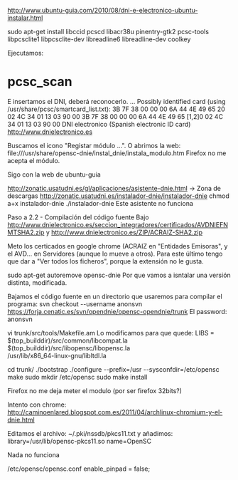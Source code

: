 http://www.ubuntu-guia.com/2010/08/dni-e-electronico-ubuntu-instalar.html

sudo apt-get install libccid pcscd libacr38u pinentry-gtk2 pcsc-tools libpcsclite1 libpcsclite-dev libreadline6 libreadline-dev coolkey

Ejecutamos:
# pcsc_scan
E insertamos el DNI, deberá reconocerlo.
...
Possibly identified card (using /usr/share/pcsc/smartcard_list.txt):
3B 7F 38 00 00 00 6A 44 4E 49 65 20 02 4C 34 01 13 03 90 00
3B 7F 38 00 00 00 6A 44 4E 49 65 [1,2]0 02 4C 34 01 13 03 90 00
DNI electronico (Spanish electronic ID card)
http://www.dnielectronico.es


Buscamos el icono "Registar módulo ...".
O abrimos la web: file:///usr/share/opensc-dnie/instal_dnie/instala_modulo.htm
Firefox no me acepta el módulo.

Sigo con la web de ubuntu-guia

http://zonatic.usatudni.es/gl/aplicaciones/asistente-dnie.html -> Zona de descargas
http://zonatic.usatudni.es/instalador-dnie/instalador-dnie
chmod a+x instalador-dnie
./instalador-dnie
Este asistente no funciona


Paso a 2.2 - Compilación del código fuente
Bajo http://www.dnielectronico.es/seccion_integradores/certificados/AVDNIEFNMTSHA2.zip
y http://www.dnielectronico.es/ZIP/ACRAIZ-SHA2.zip

Meto los certicados en google chrome (ACRAIZ en "Entidades Emisoras", y el AVD... en Servidores (aunque lo mueve a otros). Para este último tengo que dar a "Ver todos los ficheros", porque la extensión no le gusta.

sudo apt-get autoremove opensc-dnie
Por que vamos a isntalar una versión distinta, modificada.

Bajamos el código fuente en un directorio que usaremos para compilar el programa:
svn checkout --username anonsvn https://forja.cenatic.es/svn/opendnie/opensc-opendnie/trunk
El password: anonsvn

vi trunk/src/tools/Makefile.am
Lo modificamos para que quede:
LIBS = $(top_builddir)/src/common/libcompat.la \
        $(top_builddir)/src/libopensc/libopensc.la \
	/usr/lib/x86_64-linux-gnu/libltdl.la

cd trunk/
./bootstrap
./configure --prefix=/usr --sysconfdir=/etc/opensc
make
sudo mkdir /etc/opensc
sudo make install

Firefox no me deja meter el modulo (por ser firefox 32bits?)

Intento con chrome: http://caminoenlared.blogspot.com.es/2011/04/archlinux-chromium-y-el-dnie.html

Editamos el archivo: ~/.pki/nssdb/pkcs11.txt y añadimos:
library=/usr/lib/opensc-pkcs11.so
name=OpenSC

Nada no funciona

/etc/opensc/opensc.conf
enable_pinpad = false;
